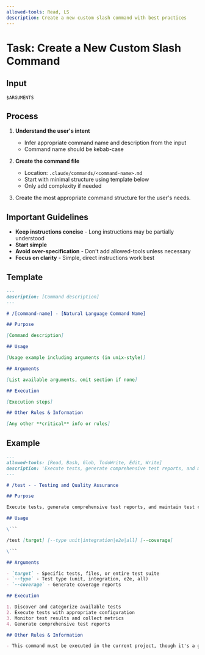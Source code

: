 ```yaml
---
allowed-tools: Read, LS
description: Create a new custom slash command with best practices
---
```


# Task: Create a New Custom Slash Command

## Input

`$ARGUMENTS`

## Process

1. **Understand the user's intent**

   - Infer appropriate command name and description from the input
   - Command name should be kebab-case

2. **Create the command file**

   - Location: `.claude/commands/<command-name>.md`
   - Start with minimal structure using template below
   - Only add complexity if needed

3. Create the most appropriate command structure for the user's needs.

## Important Guidelines

- **Keep instructions concise** - Long instructions may be partially understood
- **Start simple**
- **Avoid over-specification** - Don't add allowed-tools unless necessary
- **Focus on clarity** - Simple, direct instructions work best

## Template

```markdown
---
description: [Command description]
---

# /[command-name] - [Natural Language Command Name]

## Purpose

[Command description]

## Usage

[Usage example including arguments (in unix-style)]

## Arguments

[List available arguments, omit section if none]

## Execution

[Execution steps]

## Other Rules & Information

[Any other **critical** info or rules]
```

## Example

````md
---
allowed-tools: [Read, Bash, Glob, TodoWrite, Edit, Write]
description: 'Execute tests, generate comprehensive test reports, and maintain test coverage standards.'
---

# /test - - Testing and Quality Assurance

## Purpose

Execute tests, generate comprehensive test reports, and maintain test coverage standards.

## Usage

\```

/test [target] [--type unit|integration|e2e|all] [--coverage]

\```

## Arguments

- `target` - Specific tests, files, or entire test suite
- `--type` - Test type (unit, integration, e2e, all)
- `--coverage` - Generate coverage reports

## Execution

1. Discover and categorize available tests
2. Execute tests with appropriate configuration
3. Monitor test results and collect metrics
4. Generate comprehensive test reports

## Other Rules & Information

- This command must be executed in the current project, though it's a generic global command (in `~/.claude/commands`) so does not reference the specifics of this project.
````
